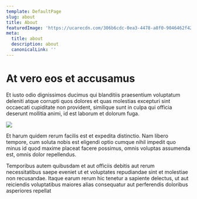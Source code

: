 ```yaml
---
template: DefaultPage
slug: about
title: About
featuredImage: 'https://ucarecdn.com/306b6cdc-0ea3-4478-a8f0-9046462f420d/'
meta:
  title: about
  description: about
  canonicalLink: ''
---
```

# At vero eos et accusamus

Et iusto odio dignissimos ducimus qui blanditiis praesentium voluptatum deleniti atque corrupti quos dolores et quas molestias excepturi sint occaecati cupiditate non provident, similique sunt in culpa qui officia deserunt mollitia animi, id est laborum et dolorum fuga. 

![](https://ucarecdn.com/fa626b07-4caa-4c77-979d-bb71585ed232/)

Et harum quidem rerum facilis est et expedita distinctio. Nam libero tempore, cum soluta nobis est eligendi optio cumque nihil impedit quo minus id quod maxime placeat facere possimus, omnis voluptas assumenda est, omnis dolor repellendus. 

Temporibus autem quibusdam et aut officiis debitis aut rerum necessitatibus saepe eveniet ut et voluptates repudiandae sint et molestiae non recusandae. Itaque earum rerum hic tenetur a sapiente delectus, ut aut reiciendis voluptatibus maiores alias consequatur aut perferendis doloribus asperiores repellat